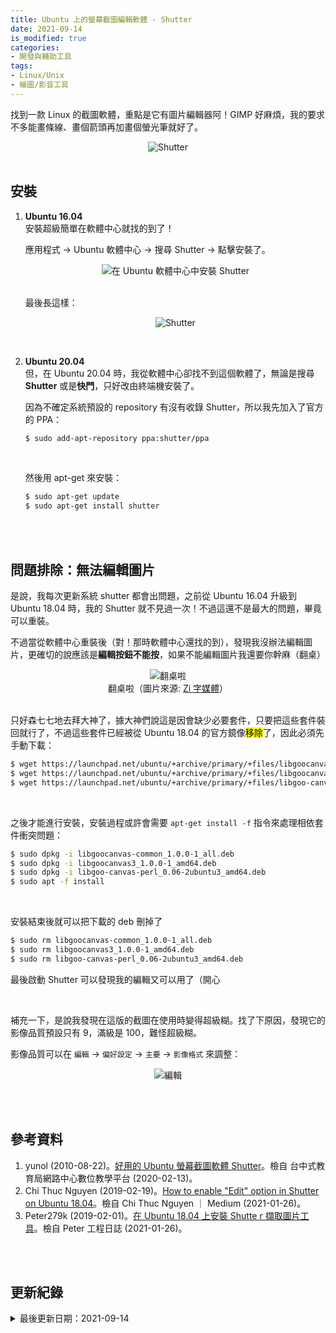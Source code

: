 ```yaml
---
title: Ubuntu 上的螢幕截圖編輯軟體 - Shutter
date: 2021-09-14
is_modified: true
categories:
- 開發與輔助工具
tags:
- Linux/Unix
- 繪圖/影音工具
---
```


找到一款 Linux 的截圖軟體，重點是它有圖片編輯器阿！GIMP 好麻煩，我的要求不多能畫條線、畫個箭頭再加畫個螢光筆就好了。

<!--more-->
<center> <img src="https://i.imgur.com/xqJC4QV.png" alt="Shutter"></center>

<br>

## 安裝

1. **Ubuntu 16.04**    
    安裝超級簡單在軟體中心就找的到了！

    應用程式 → Ubuntu 軟體中心 → 搜尋 Shutter → 點擊安裝了。

    <center> <img src="https://i.imgur.com/vHvLaNL.jpg" alt="在 Ubuntu 軟體中心中安裝 Shutter"></center>

    <br>

    最後長這樣：

    <center> <img src="https://i.imgur.com/GW0aBea.png" alt="Shutter"></center>


<br>

2. **Ubuntu 20.04**      
    但，在 Ubuntu 20.04 時，我從軟體中心卻找不到這個軟體了，無論是搜尋 **Shutter** 或是**快門**，只好改由終端機安裝了。
    
    因為不確定系統預設的 repository 有沒有收錄 Shutter，所以我先加入了官方的 PPA：
    ```bash
    $ sudo add-apt-repository ppa:shutter/ppa
    ```

    <br>
    
    然後用 apt-get 來安裝：
    ```bash
    $ sudo apt-get update
    $ sudo apt-get install shutter
    ```    

<br><br>

## 問題排除：無法編輯圖片

是說，我每次更新系統 shutter 都會出問題，之前從 Ubuntu 16.04 升級到 Ubuntu 18.04 時，我的 Shutter 就不見過一次！不過這還不是最大的問題，畢竟可以重裝。

不過當從軟體中心重裝後（對！那時軟體中心還找的到），發現我沒辦法編輯圖片，更確切的說應該是**編輯按鈕不能按**，如果不能編輯圖片我還要你幹麻（翻桌） 

<center> <img src="https://i.imgur.com/7AYQ6Va.png" alt="翻桌啦"></center>
<center class="imgtext">翻桌啦（圖片來源: <a href="https://zi.media/@seawater/post/jQnhZP" class="imgtext">Zi 字媒體</a>）</center>
<br>

只好森七七地去拜大神了，據大神們說這是因會缺少必要套件，只要把這些套件裝回就行了，不過這些套件已經被從 Ubuntu 18.04 的官方鏡像<mark>移除</mark>了，因此必須先手動下載：

```bash
$ wget https://launchpad.net/ubuntu/+archive/primary/+files/libgoocanvas-common_1.0.0-1_all.deb
$ wget https://launchpad.net/ubuntu/+archive/primary/+files/libgoocanvas3_1.0.0-1_amd64.deb
$ wget https://launchpad.net/ubuntu/+archive/primary/+files/libgoo-canvas-perl_0.06-2ubuntu3_amd64.deb
```
<br>

之後才能進行安裝，安裝過程或許會需要 `apt-get install -f` 指令來處理相依套件衝突問題：

```bash
$ sudo dpkg -i libgoocanvas-common_1.0.0-1_all.deb
$ sudo dpkg -i libgoocanvas3_1.0.0-1_amd64.deb
$ sudo dpkg -i libgoo-canvas-perl_0.06-2ubuntu3_amd64.deb
$ sudo apt -f install
```
<br>

安裝結束後就可以把下載的 deb 刪掉了

```bash
$ sudo rm libgoocanvas-common_1.0.0-1_all.deb
$ sudo rm libgoocanvas3_1.0.0-1_amd64.deb
$ sudo rm libgoo-canvas-perl_0.06-2ubuntu3_amd64.deb
```

最後啟動 Shutter 可以發現我的編輯又可以用了（開心

<br>

補充一下，是說我發現在這版的截圖在使用時變得超級糊。找了下原因，發現它的影像品質預設只有 9，滿級是 100，難怪超級糊。

影像品質可以在 `編輯` → `偏好設定` → `主要` → `影像格式` 來調整：

<center> <img src="https://i.imgur.com/H6CZEJU.png?1" alt="編輯"></center>

<br><br>

## 參考資料

1. yunol (2010-08-22)。[好用的 Ubuntu 螢幕截圖軟體 Shutter](http://elesson.tc.edu.tw/~yunol/shutter/)。檢自 台中式教育局網路中心數位教學平台 (2020-02-13)。
2. Chi Thuc Nguyen (2019-02-19)。[How to enable "Edit" option in Shutter on Ubuntu 18.04](https://thucnc.medium.com/how-to-enable-edit-option-in-shutter-on-ubuntu-18-04-e8b2c8dcc58)。檢自 Chi Thuc Nguyen ｜ Medium (2021-01-26)。
3. Peter279k (2019-02-01)。[在 Ubuntu 18.04 上安裝 Shutte r 擷取圖片工具](https://peterli.website/%E5%9C%A8ubuntu-18-04%E4%B8%8A%E5%AE%89%E8%A3%9Dshutter%E6%93%B7%E5%8F%96%E5%9C%96%E7%89%87%E5%B7%A5%E5%85%B7/)。檢自 Peter 工程日誌 (2021-01-26)。

<br><br>

## 更新紀錄

<details>
  <summary>最後更新日期：2021-09-14</summary>
  <ul class="timestamp">
    　<li>2021-09-14 更新：指令安裝方式、各節標題更改</li>
    　<li>2021-01-27 更新：新增 在 Ubuntu 18.04 +上安裝</li>
    　<li>2020-02-13 發布</li>
    　<li>2020-02-13 完稿</li>
  </ul>
</details>

